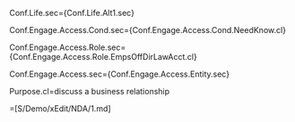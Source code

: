 Conf.Life.sec={Conf.Life.Alt1.sec}

Conf.Engage.Access.Cond.sec={Conf.Engage.Access.Cond.NeedKnow.cl}

Conf.Engage.Access.Role.sec={Conf.Engage.Access.Role.EmpsOffDirLawAcct.cl}

Conf.Engage.Access.sec={Conf.Engage.Access.Entity.sec}

Purpose.cl=discuss a business relationship

=[S/Demo/xEdit/NDA/1.md]